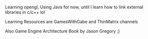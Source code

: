 Learning opengl, Using Java for now, until I learn how to link external libraries in c/c++ lol

Learning Resources are GamesWithGabe and ThinMatrix channels

Also  Game Engine Architecture Book by Jason Gregory ;)